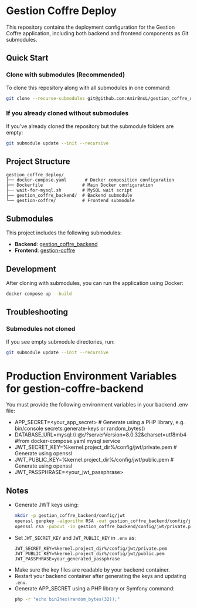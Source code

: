 # Gestion Coffre Deploy

This repository contains the deployment configuration for the Gestion Coffre application, including both backend and frontend components as Git submodules.

## Quick Start

### Clone with submodules (Recommended)

To clone this repository along with all submodules in one command:

```bash
git clone --recurse-submodules git@github.com:AmirBnsL/gestion_coffre_deploy.git
```

### If you already cloned without submodules

If you've already cloned the repository but the submodule folders are empty:

```bash
git submodule update --init --recursive
```

## Project Structure

```
gestion_coffre_deploy/
├── docker-compose.yaml       # Docker composition configuration
├── Dockerfile               # Main Docker configuration
├── wait-for-mysql.sh        # MySQL wait script
├── gestion_coffre_backend/  # Backend submodule
└── gestion-coffre/          # Frontend submodule
```

## Submodules

This project includes the following submodules:

- **Backend**: [gestion_coffre_backend](https://github.com/AmirBnsL/gestion_coffre_backend.git)
- **Frontend**: [gestion-coffre](https://github.com/AmirBnsL/gestion_coffre_frontend.git)

## Development

After cloning with submodules, you can run the application using Docker:

```bash
docker compose up --build 
```

## Troubleshooting

### Submodules not cloned
If you see empty submodule directories, run:
```bash
git submodule update --init --recursive
```


# Production Environment Variables for gestion-coffre-backend

You must provide the following environment variables in your backend .env file:

- APP_SECRET=<your_app_secret> # Generate using a PHP library, e.g. bin/console secrets:generate-keys or random_bytes()
- DATABASE_URL=mysql://<user>:<password>@<host>:<port>/<db>?serverVersion=8.0.32&charset=utf8mb4 #from docker-compose.yaml mysql service
- JWT_SECRET_KEY=%kernel.project_dir%/config/jwt/private.pem # Generate using openssl
- JWT_PUBLIC_KEY=%kernel.project_dir%/config/jwt/public.pem # Generate using openssl
- JWT_PASSPHRASE=<your_jwt_passphrase>


## Notes
- Generate JWT keys using:
  ```bash
  mkdir -p gestion_coffre_backend/config/jwt
  openssl genpkey -algorithm RSA -out gestion_coffre_backend/config/jwt/private.pem -pkeyopt rsa_keygen_bits:4096
  openssl rsa -pubout -in gestion_coffre_backend/config/jwt/private.pem -out gestion_coffre_backend/config/jwt/public.pem
  ```
- Set `JWT_SECRET_KEY` and `JWT_PUBLIC_KEY` in `.env` as:
  ```
  JWT_SECRET_KEY=%kernel.project_dir%/config/jwt/private.pem
  JWT_PUBLIC_KEY=%kernel.project_dir%/config/jwt/public.pem
  JWT_PASSPHRASE=your_generated_passphrase
  ```
- Make sure the key files are readable by your backend container.
- Restart your backend container after generating the keys and updating `.env`.
- Generate APP_SECRET using a PHP library or Symfony command:
  ```bash
  php -r "echo bin2hex(random_bytes(32));"
  ```
